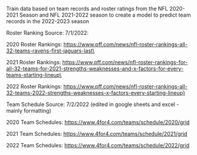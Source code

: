 Train data based on team records and roster ratings from the NFL 2020-2021 Season and NFL 2021-2022 season to create a model to predict team records in the 2022-2023 season

Roster Ranking Source:
7/1/2022:

2020 Roster Rankings:
https://www.pff.com/news/nfl-roster-rankings-all-32-teams-ravens-first-jaguars-last\

2021 Roster Rankings:
https://www.pff.com/news/nfl-roster-rankings-for-all-32-teams-for-2021-strengths-weaknesses-and-x-factors-for-every-teams-starting-lineup\

2022 Roster Rankings:
https://www.pff.com/news/nfl-roster-rankings-all-32-teams-2022-strengths-weaknesses-x-factors-every-starting-lineup}

Team Schedule Source:
7/2/2022 (edited in google sheets and excel - mainly formatting)

2020 Team Schedules:
https://www.4for4.com/teams/schedule/2020/grid

2021 Team Schedules:
https://www.4for4.com/teams/schedule/2021/grid

2022 Team Schedules:
https://www.4for4.com/teams/schedule/2022/grid
